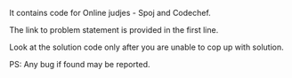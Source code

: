 It contains code for Online judjes - Spoj and Codechef.

The link to problem statement is provided in the first line.

Look at the solution code only after you are unable to cop up with solution.

PS: Any bug if found may be reported.
